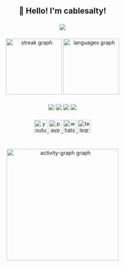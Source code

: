 <h2 align="center">👋 Hello! I'm cablesalty!</h2>

###

<div align="center">
  <img src="https://komarev.com/ghpvc/?username=cablesalty&"  />
</div>

###

<div align="center">
  <img src="https://streak-stats.demolab.com?user=cablesalty&locale=en&mode=daily&theme=dracula&hide_border=false&border_radius=5" height="150" alt="streak graph"  />
  <img src="https://github-readme-stats.vercel.app/api/top-langs?username=cablesalty&locale=en&hide_title=false&layout=compact&card_width=320&langs_count=5&theme=dracula&hide_border=false" height="150" alt="languages graph"  />
</div>

###

<div align="center">
  <img src="https://skillicons.dev/icons?i=git,github,apple" />
  <img src="https://skillicons.dev/icons?i=vscodium,webstorm,phpstorm,idea" />
  <img src="https://skillicons.dev/icons?i=javascript,php,python,dart,html,css" />
  <img src="https://skillicons.dev/icons?i=nodejs,npm,flutter,discord,discordjs" />
</div>

###

<div align="center">
  <a href="https://www.youtube.com/@cablesalty" target="_blank">
    <img src="https://img.shields.io/static/v1?message=Youtube&logo=youtube&label=&color=FF0000&logoColor=white&labelColor=&style=for-the-badge" height="35" alt="youtube logo"  />
  </a>
  <a href="https://www.paypal.com/paypalme/cablesalty" target="_blank">
    <img src="https://img.shields.io/static/v1?message=PayPal&logo=paypal&label=&color=00457C&logoColor=white&labelColor=&style=for-the-badge" height="35" alt="paypal logo"  />
  </a>
  <a href="https://wa.me/+36303595918" target="_blank">
    <img src="https://img.shields.io/static/v1?message=Whatsapp&logo=whatsapp&label=&color=25D366&logoColor=white&labelColor=&style=for-the-badge" height="35" alt="whatsapp logo"  />
  </a>
  <a href="https://t.me/cablesalty" target="_blank">
    <img src="https://img.shields.io/static/v1?message=Telegram&logo=telegram&label=&color=2CA5E0&logoColor=white&labelColor=&style=for-the-badge" height="35" alt="telegram logo"  />
  </a>
</div>

###

<br clear="both">

<div align="center">
  <img src="https://github-readme-activity-graph.vercel.app/graph?username=cablesalty&radius=16&theme=react&area=true&order=5" height="300" alt="activity-graph graph"  />
</div>

###
